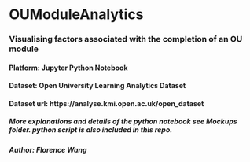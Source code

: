 # OUModuleAnalytics

<h3>Visualising factors associated with the completion of an OU module 
<h4>Platform: Jupyter Python Notebook </h4>
<h4>Dataset: Open University Learning Analytics Dataset </h4>
<h4>Dataset url: https://analyse.kmi.open.ac.uk/open_dataset </h4>
<h5>More explanations and details of the python notebook see Mockups folder. python script is also included in this repo. </h5>
<h5> Author: Florence Wang </h5>
